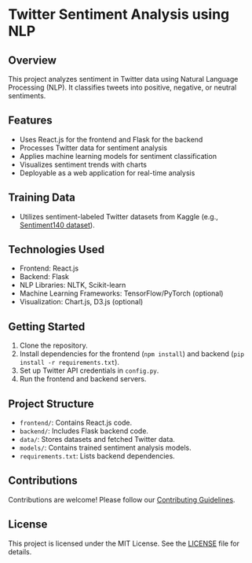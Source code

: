 # Twitter Sentiment Analysis using NLP

## Overview
This project analyzes sentiment in Twitter data using Natural Language Processing (NLP). It classifies tweets into positive, negative, or neutral sentiments.

## Features
- Uses React.js for the frontend and Flask for the backend
- Processes Twitter data for sentiment analysis
- Applies machine learning models for sentiment classification
- Visualizes sentiment trends with charts
- Deployable as a web application for real-time analysis

## Training Data
- Utilizes sentiment-labeled Twitter datasets from Kaggle (e.g., [Sentiment140 dataset](https://www.kaggle.com/kazanova/sentiment140)).

## Technologies Used
- Frontend: React.js
- Backend: Flask
- NLP Libraries: NLTK, Scikit-learn
- Machine Learning Frameworks: TensorFlow/PyTorch (optional)
- Visualization: Chart.js, D3.js (optional)

## Getting Started
1. Clone the repository.
2. Install dependencies for the frontend (`npm install`) and backend (`pip install -r requirements.txt`).
3. Set up Twitter API credentials in `config.py`.
4. Run the frontend and backend servers.

## Project Structure
- `frontend/`: Contains React.js code.
- `backend/`: Includes Flask backend code.
- `data/`: Stores datasets and fetched Twitter data.
- `models/`: Contains trained sentiment analysis models.
- `requirements.txt`: Lists backend dependencies.

## Contributions
Contributions are welcome! Please follow our [Contributing Guidelines](CONTRIBUTING.md).

## License
This project is licensed under the MIT License. See the [LICENSE](LICENSE) file for details.
